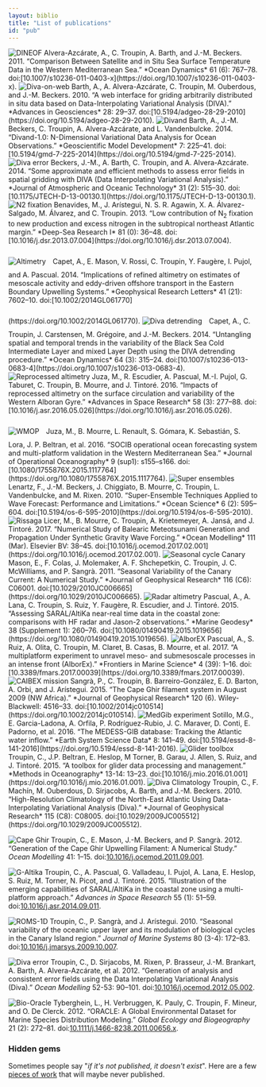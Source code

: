 ```yaml
---
layout: biblio
title: "List of publications"
id: "pub"
---
```


<img class="imagelogo" src="figures/publis/logo_dineof.png" alt="DINEOF">
Alvera-Azcárate, A., C. Troupin, A. Barth, and J.-M. Beckers. 2011.
“Comparison Between Satellite and in Situ Sea Surface Temperature Data
in the Western Mediterranean Sea.” *Ocean Dynamics* 61 (6): 767–78.
doi:[10.1007/s10236-011-0403-x](https://doi.org/10.1007/s10236-011-0403-x).

<img class="imagelogo" src="figures/publis/logo_divaweb.png" alt="Diva-on-web">
Barth, A., A. Alvera-Azcárate, C. Troupin, M. Ouberdous, and J.-M.
Beckers. 2010. “A web interface for griding arbitrarily distributed in
situ data based on Data-Interpolating Variational Analysis (DIVA).”
*Advances in Geosciences* 28: 29–37.
doi:[10.5194/adgeo-28-29-2010](https://doi.org/10.5194/adgeo-28-29-2010).

<img class="imagelogo" src="figures/publis/logo_divand.png" alt="Divand">
Barth, A., J.-M. Beckers, C. Troupin, A. Alvera-Azcárate, and L.
Vandenbulcke. 2014. “Divand-1.0: N-Dimensional Variational Data Analysis
for Ocean Observations.” *Geoscientific Model Development* 7: 225–41.
doi:[10.5194/gmd-7-225-2014](https://doi.org/10.5194/gmd-7-225-2014).

<img class="imagelogo" src="figures/publis/logo_divaerr2.png" alt="Diva error">
Beckers, J.-M., A. Barth, C. Troupin, and A. Alvera-Azcárate. 2014.
“Some approximate and efficient methods to assess error fields in
spatial gridding with DIVA (Data Interpolating Variational Analysis).”
*Journal of Atmospheric and Oceanic Technology* 31 (2): 515–30.
doi:[10.1175/JTECH-D-13-00130.1](https://doi.org/10.1175/JTECH-D-13-00130.1).

<img class="imagelogo" src="figures/publis/logo_mb.png" alt="N2 fixation">
Benavides, M., J. Arístegui, N. S. R. Agawin, X. A. Álvarez-Salgado,
M. Álvarez, and C. Troupin. 2013. “Low contribution of N<sub>2</sub> fixation to
new production and excess nitrogen in the subtropical northeast Atlantic
margin.” *Deep-Sea Research I* 81 (0): 36–48.
doi:[10.1016/j.dsr.2013.07.004](https://doi.org/10.1016/j.dsr.2013.07.004).

<img class="imagelogo" src="figures/publis/logo_altim.png" style="margin:25px 10px 10px 0px;" alt="Altimetry">
Capet, A., E. Mason, V. Rossi, C. Troupin, Y. Faugère, I. Pujol, and A.
Pascual. 2014. “Implications of refined altimetry on estimates of
mesoscale activity and eddy-driven offshore transport in the Eastern
Boundary Upwelling Systems.” *Geophysical Research Letters* 41 (21):
7602–10.
doi:[10.1002/2014GL061770](https://doi.org/10.1002/2014GL061770).

<img class="imagelogo" src="figures/publis/logo_detrend.png" style="margin:25px 10px 10px 0px;" alt="Diva detrending">
Capet, A., C. Troupin, J. Carstensen, M. Grégoire, and J.-M. Beckers. 2014. “Untangling spatial and temporal trends in the variability of the
Black Sea Cold Intermediate Layer and mixed Layer Depth using the DIVA
detrending procedure.” *Ocean Dynamics* 64 (3): 315–24.
doi:[10.1007/s10236-013-0683-4](https://doi.org/10.1007/s10236-013-0683-4).

<img class="imagelogo" src="figures/publis/logo_altimodel.png" alt="Reprocessed altimetry">
Juza, M., R. Escudier, A. Pascual, M.-I. Pujol,
G. Taburet, C. Troupin, B. Mourre, and J.
Tintoré. 2016. “Impacts of reprocessed altimetry on the surface
circulation and variability of the Western Alboran Gyre.” *Advances in
Space Research* 58 (3): 277–88.
doi:[10.1016/j.asr.2016.05.026](https://doi.org/10.1016/j.asr.2016.05.026).

<img class="imagelogo" src="figures/publis/logo_wmop.png" style="margin:25px 10px 10px 0px;" alt="WMOP">
Juza, M., B. Mourre, L. Renault, S. Gómara, K. Sebastián, S. Lora, J. P.
Beltran, et al. 2016. “SOCIB operational ocean forecasting system and
multi-platform validation in the Western Mediterranean Sea.” *Journal of
Operational Oceanography* 9 (sup1): s155–s166.
doi:[10.1080/1755876X.2015.1117764](https://doi.org/10.1080/1755876X.2015.1117764).

<img class="imagelogo" src="figures/publis/logo_superens.png" alt="Super ensembles">
Lenartz, F., J.-M. Beckers, J. Chiggiato, B. Mourre, C. Troupin, L.
Vandenbulcke, and M. Rixen. 2010. “Super-Ensemble Techniques Applied to
Wave Forecast: Performance and Limitations.” *Ocean Science* 6 (2):
595–604.
doi:[10.5194/os-6-595-2010](https://doi.org/10.5194/os-6-595-2010).

<img class="imagelogo" src="figures/publis/logo_rissaga.png" alt="Rissaga">
Licer, M., B. Mourre, C. Troupin, A. Krietemeyer,
A. Jansá, and J. Tintoré. 2017. “Numerical Study of Balearic
Meteotsunami Generation and Propagation Under Synthetic Gravity Wave
Forcing.” *Ocean Modelling* 111 (Mar). Elsevier BV: 38–45.
doi:[10.1016/j.ocemod.2017.02.001](https://doi.org/10.1016/j.ocemod.2017.02.001).

<img class="imagelogo" src="figures/publis/logo_canary.png" alt="Seasonal cycle Canary">
Mason, E., F. Colas, J. Molemaker, A. F. Shchepetkin, C. Troupin, J. C.
McWilliams, and P. Sangrà. 2011. “Seasonal Variability of the Canary
Current: A Numerical Study.” *Journal of Geophysical Research* 116 (C6):
C06001.
doi:[10.1029/2010JC006665](https://doi.org/10.1029/2010JC006665).

<img class="imagelogo" src="figures/publis/logo_radaralti.png" alt="Radar altimetry">
Pascual, A., A. Lana, C. Troupin, S. Ruiz, Y. Faugère, R. Escudier, and
J. Tintoré. 2015. “Assessing SARAL/AltiKa near-real time data in the
coastal zone: comparisons with HF radar and Jason-2 observations.”
*Marine Geodesy* 38 (Supplement 1): 260–76.
doi:[10.1080/01490419.2015.1019656](https://doi.org/10.1080/01490419.2015.1019656).

<img class="imagelogo" src="figures/publis/logo_alborex.png" alt="AlborEX">
Pascual, A., S. Ruiz, A. Olita, C. Troupin, M.
Claret, B. Casas, B. Mourre, et al. 2017. “A multiplatform
experiment to unravel meso- and submesoscale processes in an intense
front (AlborEx).” *Frontiers in Marine Science* 4 (39): 1–16.
doi:[10.3389/fmars.2017.00039](https://doi.org/10.3389/fmars.2017.00039).

<img class="imagelogo" src="figures/publis/logo_caibex.png" alt="CAIBEX mission">
Sangrà, P., C. Troupin, B. Barreiro-González, E. D.
Barton, A. Orbi, and J. Arístegui. 2015. “The Cape Ghir
filament system in August 2009 (NW Africa).” *Journal of Geophysical
Research* 120 (6). Wiley-Blackwell: 4516–33.
doi:[10.1002/2014jc010514](https://doi.org/10.1002/2014jc010514).

<img class="imagelogo" src="figures/publis/logo_medgib.png" alt="MedGib experiment">
Sotillo, M.G., E. Garcia-Ladona, A. Orfila, P. Rodríguez-Rubio, J. C.
Maraver, D. Conti, E. Padorno, et al. 2016. “The MEDESS-GIB database:
Tracking the Atlantic water inflow.” *Earth System Science Data* 8:
141–49.
doi:[10.5194/essd-8-141-2016](https://doi.org/10.5194/essd-8-141-2016).

<img class="imagelogo" src="figures/publis/logo_toolbox.png" alt="Glider toolbox">
Troupin, C., J.P. Beltran, E. Heslop, M Torner, B. Garau, J. Allen, S.
Ruiz, and J. Tintoré. 2015. “A toolbox for glider data processing and
management.” *Methods in Oceanography* 13-14: 13–23.
doi:[10.1016/j.mio.2016.01.001](https://doi.org/10.1016/j.mio.2016.01.001).


<img class="imagelogo" src="figures/publis/logo_divaclim.png" alt="Diva Climatology">
Troupin, C., F. Machín, M. Ouberdous, D. Sirjacobs, A. Barth, and J.-M.
Beckers. 2010. “High-Resolution Climatology of the North-East Atlantic
Using Data-Interpolating Variational Analysis (Diva).” *Journal of
Geophysical Research* 115 (C8): C08005.
doi:[10.1029/2009JC005512](https://doi.org/10.1029/2009JC005512).


<img class="imagelogo" src="figures/publis/logo_capeghir.png" alt="Cape Ghir"> Troupin, C., E. Mason, J.-M. Beckers, and P. Sangrà. 2012. “Generation
of the Cape Ghir Upwelling Filament: A Numerical Study.” *Ocean Modelling* 41: 1–15. doi:[10.1016/j.ocemod.2011.09.001](https://doi.org/10.1016/j.ocemod.2011.09.001).


<img class="imagelogo" src="figures/publis/logo_galtica.png" alt="G-Altika"> Troupin, C., A. Pascual, G. Valladeau, I. Pujol, A. Lana, E. Heslop, S.
Ruiz, M. Torner, N. Picot, and J. Tintoré. 2015. “Illustration of the emerging capabilities of SARAL/AltiKa in the coastal zone using a multi-platform approach.”
*Advances in Space Research* 55 (1): 51–59. doi:[10.1016/j.asr.2014.09.011](https://doi.org/10.1016/j.asr.2014.09.011).


<img class="imagelogo" src="figures/publis/logo_roms1d.png" alt="ROMS-1D"> Troupin, C., P. Sangrà, and J. Arístegui. 2010. “Seasonal variability of
the oceanic upper layer and its modulation of biological cycles in the
Canary Island region.” *Journal of Marine Systems* 80 (3-4): 172–83.
doi:[10.1016/j.jmarsys.2009.10.007](https://doi.org/10.1016/j.jmarsys.2009.10.007).


<img class="imagelogo" src="figures/publis/logo_divaerr.png" alt="Diva error"> Troupin, C., D. Sirjacobs, M. Rixen, P. Brasseur, J.-M. Brankart, A.
Barth, A. Alvera-Azcárate, et al. 2012. “Generation of analysis and
consistent error fields using the Data Interpolating Variational
Analysis (Diva).” *Ocean Modelling* 52-53: 90–101.
doi:[10.1016/j.ocemod.2012.05.002](https://doi.org/10.1016/j.ocemod.2012.05.002).


<img class="imagelogo" src="figures/publis/logo_biooracle.png" alt="Bio-Oracle"> Tyberghein, L., H. Verbruggen, K. Pauly, C. Troupin, F. Mineur, and O.
De Clerck. 2012. “ORACLE: A Global Environmental Dataset for Marine
Species Distribution Modeling.” *Global Ecology and Biogeography* 21
(2): 272–81.
doi:[10.1111/j.1466-8238.2011.00656.x](https://doi.org/10.1111/j.1466-8238.2011.00656.x).

### Hidden gems

Sometimes people say "*if it's not published, it doesn't exist*". Here are a few [pieces of work](./publications/unpublished.md) that will maybe never published.
